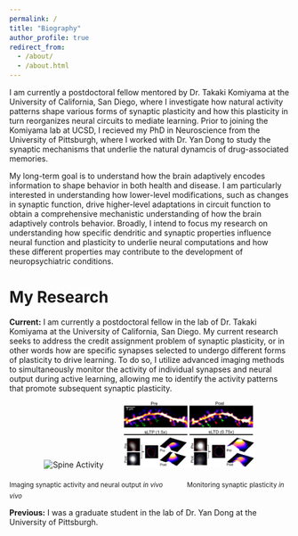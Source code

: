 ```yaml
---
permalink: /
title: "Biography"
author_profile: true
redirect_from: 
  - /about/
  - /about.html
---
```


I am currently a postdoctoral fellow mentored by Dr. Takaki Komiyama at the University of California, San Diego, where I investigate how natural activity patterns shape various forms of synaptic plasticity and how this plasticity in turn reorganizes neural circuits to mediate learning. Prior to joining the Komiyama lab at UCSD, I recieved my PhD in Neuroscience from the University of Pittsburgh, where I worked with Dr. Yan Dong to study the synaptic mechanisms that underlie the natural dynamcis of drug-associated memories. 

My long-term goal is to understand how the brain adaptively encodes information to shape behavior in both health and disease. I am particularly interested in understanding how lower-level modifications, such as changes in synaptic function, drive higher-level adaptations in circuit function to obtain a comprehensive mechanistic understanding of how the brain adaptively controls behavior. Broadly, I intend to focus my research on understanding how specific dendritic and synaptic properties influence neural function and plasticity to underlie neural computations and how these different properties may contribute to the development of neuropsychiatric conditions.

My Research
======
**Current:** I am currently a postdoctoral fellow in the lab of Dr. Takaki Komiyama at the University of California, San Diego. My current research seeks to address the credit assignment problem of synaptic plasticity, or in other words how are specific synapses selected to undergo different forms of plasticity to drive learning. To do so, I utilize advanced imaging methods to simultaneously monitor the activity of individual synapses and neural output during active learning, allowing me to identify the activity patterns that promote subsequent synaptic plasticity. 

<p align="center">
  <img src="/images/Spine_Activity.gif" alt="Spine Activity" width="45%">
&nbsp; &nbsp; &nbsp; &nbsp;
  <img src="/images/Plasticity.png" alt="Spine Plasticity" width="47%">
</p>
<sub>Imaging synaptic activity and neural output <i>in vivo</i></sub>&nbsp; &nbsp; &nbsp; &nbsp; &nbsp; &nbsp;<sub>Monitoring synaptic plasticity <i>in vivo</i></sub>


**Previous:** I was a graduate student in the lab of Dr. Yan Dong at the University of Pittsburgh. 


